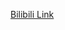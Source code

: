 [Bilibili Link](https://www.bilibili.com/video/BV1jZ4y1U7rZ/?vd_source=c801aa3fac0e6e97b0df71f74a8b25bd)